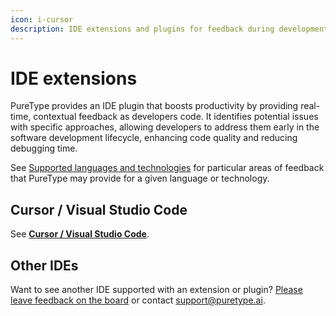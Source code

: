 ```yaml
---
icon: i-cursor
description: IDE extensions and plugins for feedback during development
---
```


# IDE extensions

PureType provides an IDE plugin that boosts productivity by providing real-time, contextual feedback as developers code. It identifies potential issues with specific approaches, allowing developers to address them early in the software development lifecycle, enhancing code quality and reducing debugging time.

See [Supported languages and technologies](../../overview/supported-languages-and-technologies/) for particular areas of feedback that PureType may provide for a given language or technology.

## Cursor / Visual Studio Code

See [**Cursor / Visual Studio Code**](cursor-visual-studio-code.md).

## Other IDEs

Want to see another IDE supported with an extension or plugin? [Please leave feedback on the board](https://feedback.puretype.ai/) or contact [support@puretype.ai](mailto:support@puretype.ai).
